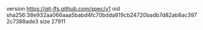 version https://git-lfs.github.com/spec/v1
oid sha256:38e932aa066aaa5babd4fc70bdda819cb24720badb7d82ab8ac3972c7388ade3
size 27911
